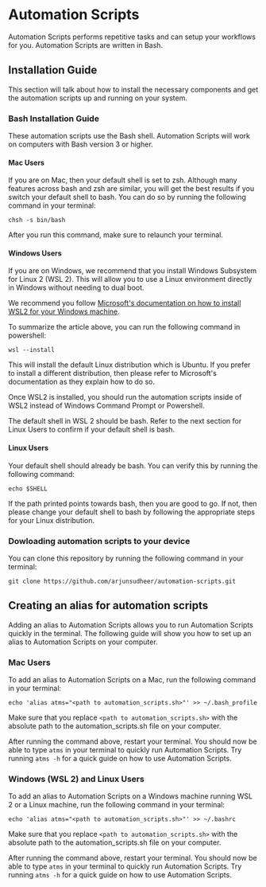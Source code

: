 # Automation Scripts

Automation Scripts performs repetitive tasks and can setup your workflows for you. Automation Scripts are written in Bash.

## Installation Guide 

This section will talk about how to install the necessary components and get the automation scripts up and running on your system.

### Bash Installation Guide

These automation scripts use the Bash shell. Automation Scripts will work on computers with Bash version 3 or higher.

#### Mac Users

If you are on Mac, then your default shell is set to zsh. Although many features across bash and zsh are similar, you will get the best results if you switch your default shell to bash. You can do so by running the following command in your terminal:

```
chsh -s bin/bash
```

After you run this command, make sure to relaunch your terminal.

#### Windows Users

If you are on Windows, we recommend that you install Windows Subsystem for Linux 2 (WSL 2). This will allow you to use a Linux environment directly in Windows without needing to dual boot.

We recommend you follow [Microsoft's documentation on how to install WSL2 for your Windows machine](https://learn.microsoft.com/en-us/windows/wsl/install). 

To summarize the article above, you can run the following command in powershell:

```
wsl --install
```

This will install the default Linux distribution which is Ubuntu. If you prefer to install a different distribution, then please refer to Microsoft's documentation as they explain how to do so. 

Once WSL2 is installed, you should run the automation scripts inside of WSL2 instead of Windows Command Prompt or Powershell. 

The default shell in WSL 2 should be bash. Refer to the next section for Linux Users to confirm if your default shell is bash.

#### Linux Users

Your default shell should already be bash. You can verify this by running the following command:

```
echo $SHELL
```

If the path printed points towards bash, then you are good to go. If not, then please change your default shell to bash by following the appropriate steps for your Linux distribution.

### Dowloading automation scripts to your device

You can clone this repository by running the following command in your terminal:

```
git clone https://github.com/arjunsudheer/automation-scripts.git
```

## Creating an alias for automation scripts

Adding an alias to Automation Scripts allows you to run Automation Scripts quickly in the terminal. The following guide will show you how to set up an alias to Automation Scripts on your computer.

### Mac Users

To add an alias to Automation Scripts on a Mac, run the following command in your terminal:

```
echo 'alias atms="<path to automation_scripts.sh>"' >> ~/.bash_profile
```

Make sure that you replace ```<path to automation_scripts.sh>``` with the absolute path to the automation_scripts.sh file on your computer.

After running the command above, restart your terminal. You should now be able to type ```atms``` in your terminal to quickly run Automation Scripts. Try running ```atms -h``` for a quick guide on how to use Automation Scripts.

### Windows (WSL 2) and Linux Users

To add an alias to Automation Scripts on a Windows machine running WSL 2 or a Linux machine, run the following command in your terminal:

```
echo 'alias atms="<path to automation_scripts.sh>"' >> ~/.bashrc
```

Make sure that you replace ```<path to automation_scripts.sh>``` with the absolute path to the automation_scripts.sh file on your computer.

After running the command above, restart your terminal. You should now be able to type ```atms``` in your terminal to quickly run Automation Scripts. Try running ```atms -h``` for a quick guide on how to use Automation Scripts.
